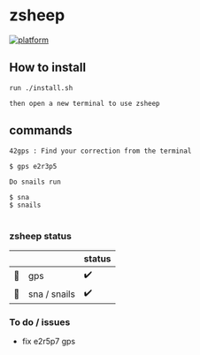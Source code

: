 # zsheep

[![platform](https://img.shields.io/badge/platform-linux%20macos-blue)]()

<!---
:warning: zsheep is under maintenance baaa everything can blaaw up :warning:
-->

## How to install

```
run ./install.sh

then open a new terminal to use zsheep
```

## commands

```
42gps : Find your correction from the terminal

$ gps e2r3p5
```

```
Do snails run

$ sna
$ snails
```

#

### zsheep status

| | | status |
|-|-|-|
| :compass: | gps          | :heavy_check_mark: |
| :snail:   | sna / snails | :heavy_check_mark: |

### To do / issues

- fix e2r5p7 gps
